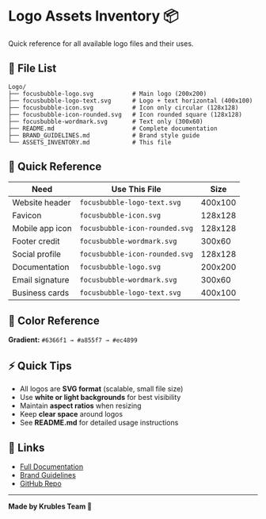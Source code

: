 # Logo Assets Inventory 📦

Quick reference for all available logo files and their uses.

## 📁 File List

```
Logo/
├── focusbubble-logo.svg           # Main logo (200x200)
├── focusbubble-logo-text.svg      # Logo + text horizontal (400x100)
├── focusbubble-icon.svg           # Icon only circular (128x128)
├── focusbubble-icon-rounded.svg   # Icon rounded square (128x128)
├── focusbubble-wordmark.svg       # Text only (300x60)
├── README.md                      # Complete documentation
├── BRAND_GUIDELINES.md            # Brand style guide
└── ASSETS_INVENTORY.md            # This file
```

## 🎯 Quick Reference

| Need | Use This File | Size |
|------|--------------|------|
| Website header | `focusbubble-logo-text.svg` | 400x100 |
| Favicon | `focusbubble-icon.svg` | 128x128 |
| Mobile app icon | `focusbubble-icon-rounded.svg` | 128x128 |
| Footer credit | `focusbubble-wordmark.svg` | 300x60 |
| Social profile | `focusbubble-icon-rounded.svg` | 128x128 |
| Documentation | `focusbubble-logo.svg` | 200x200 |
| Email signature | `focusbubble-wordmark.svg` | 300x60 |
| Business cards | `focusbubble-logo-text.svg` | 400x100 |

## 🌈 Color Reference

**Gradient:** `#6366f1 → #a855f7 → #ec4899`

## ⚡ Quick Tips

- All logos are **SVG format** (scalable, small file size)
- Use **white or light backgrounds** for best visibility
- Maintain **aspect ratios** when resizing
- Keep **clear space** around logos
- See **README.md** for detailed usage instructions

## 🔗 Links

- [Full Documentation](./README.md)
- [Brand Guidelines](./BRAND_GUIDELINES.md)
- [GitHub Repo](https://github.com/C-Elkins/focusbubble)

---

**Made by Krubles Team 🫧**
